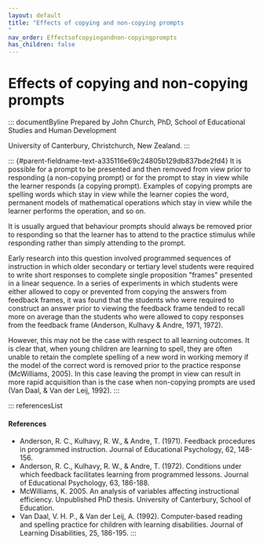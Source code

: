 ```yaml
---
layout: default
title: "Effects of copying and non-copying prompts 
"
nav_order: Effectsofcopyingandnon-copyingprompts
has_children: false
---
```

# Effects of copying and non-copying prompts 


::: documentByline
Prepared by John Church, PhD, School of Educational Studies and Human
Development

University of Canterbury, Christchurch, New Zealand.
:::

::: {#parent-fieldname-text-a335116e69c24805b129db837bde2fd4}
It is possible for a prompt to be presented and then removed from view
prior to responding (a non-copying prompt) or for the prompt to stay in
view while the learner responds (a copying prompt). Examples of copying
prompts are spelling words which stay in view while the learner copies
the word, permanent models of mathematical operations which stay in view
while the learner performs the operation, and so on.

It is usually argued that behaviour prompts should always be removed
prior to responding so that the learner has to attend to the practice
stimulus while responding rather than simply attending to the prompt.

Early research into this question involved programmed sequences of
instruction in which older secondary or tertiary level students were
required to write short responses to complete single proposition
"frames" presented in a linear sequence. In a series of experiments in
which students were either allowed to copy or prevented from copying the
answers from feedback frames, it was found that the students who were
required to construct an answer prior to viewing the feedback frame
tended to recall more on average than the students who were allowed to
copy responses from the feedback frame (Anderson, Kulhavy & Andre, 1971,
1972).

However, this may not be the case with respect to all learning outcomes.
It is clear that, when young children are learning to spell, they are
often unable to retain the complete spelling of a new word in working
memory if the model of the correct word is removed prior to the practice
response (McWilliams, 2005). In this case leaving the prompt in view can
result in more rapid acquisition than is the case when non-copying
prompts are used (Van Daal, & Van der Leij, 1992).
:::

::: referencesList
#### References

-   Anderson, R. C., Kulhavy, R. W., & Andre, T. (1971). Feedback
    procedures in programmed instruction. Journal of Educational
    Psychology, 62, 148-156.
-   Anderson, R. C., Kulhavy, R. W., & Andre, T. (1972). Conditions
    under which feedback facilitates learning from programmed lessons.
    Journal of Educational Psychology, 63, 186-188.
-   McWilliams, K. 2005. An analysis of variables affecting
    instructional efficiency. Unpublished PhD thesis. University of
    Canterbury, School of Education.
-   Van Daal, V. H. P., & Van der Leij, A. (1992). Computer-based
    reading and spelling practice for children with learning
    disabilities. Journal of Learning Disabilities, 25, 186-195.
:::
